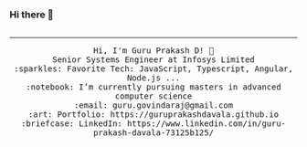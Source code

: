 ### Hi there 👋

<!--
**GuruPrakashDavala/GuruPrakashDavala** is a ✨ _special_ ✨ repository because its `README.md` (this file) appears on your GitHub profile.

Here are some ideas to get you started:

- 🔭 I’m currently working on ...
- 🌱 I’m currently learning ...
- 👯 I’m looking to collaborate on ...
- 🤔 I’m looking for help with ...
- 💬 Ask me about ...
- 📫 How to reach me: ...
- 😄 Pronouns: ...
- ⚡ Fun fact: ...
-->

<img src=""/>
 <hr></hr>
<p align="center">
  <samp>
    Hi, I'm Guru Prakash D! 👋 <br>
    Senior Systems Engineer at Infosys Limited  <br>
    :sparkles: Favorite Tech: JavaScript, Typescript, Angular, Node.js ... <br>
    :notebook: I’m currently pursuing masters in advanced computer science  <br>
    :email:	guru.govindaraj@gmail.com <br>
    :art: Portfolio: https://guruprakashdavala.github.io <br>
    :briefcase: LinkedIn: https://www.linkedin.com/in/guru-prakash-davala-73125b125/ <br>
  </samp>
</p>
